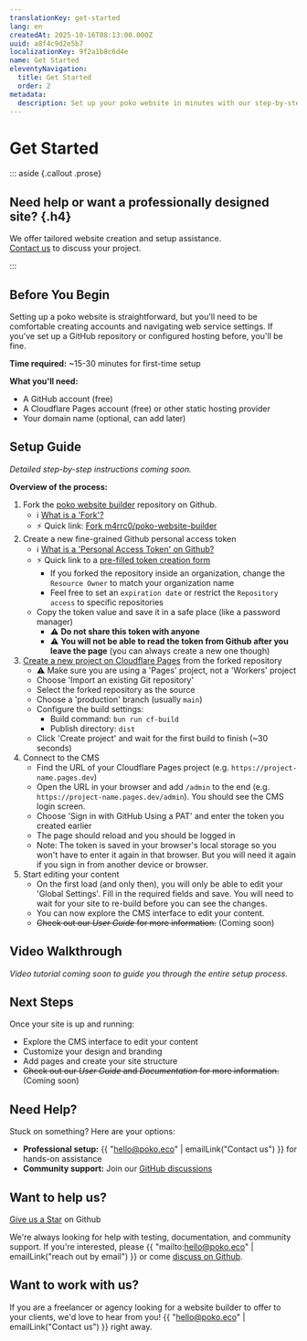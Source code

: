 ```yaml
---
translationKey: get-started
lang: en
createdAt: 2025-10-16T08:13:00.000Z
uuid: a8f4c9d2e5b7
localizationKey: 9f2a1b8c6d4e
name: Get Started
eleventyNavigation:
  title: Get Started
  order: 2
metadata:
  description: Set up your poko website in minutes with our step-by-step guide
---
```


# Get Started

::: aside {.callout .prose}

## Need help or want a professionally designed site? {.h4}

We offer tailored website creation and setup assistance.  
[Contact us](mailto:hello@poko.eco) to discuss your project.

:::

## Before You Begin

Setting up a poko website is straightforward, but you'll need to be comfortable creating accounts and navigating web service settings. If you've set up a GitHub repository or configured hosting before, you'll be fine.

**Time required:** ~15-30 minutes for first-time setup

**What you'll need:**

- A GitHub account (free)
- A Cloudflare Pages account (free) or other static hosting provider
- Your domain name (optional, can add later)

## Setup Guide

_Detailed step-by-step instructions coming soon._

**Overview of the process:**

1. Fork the [poko website builder](https://github.com/m4rrc0/poko-website-builder) repository on Github.
   - ℹ️ [What is a 'Fork'?](https://docs.github.com/en/pull-requests/collaborating-with-pull-requests/working-with-forks/fork-a-repo)
   - ⚡️ Quick link: [Fork m4rrc0/poko-website-builder](https://github.com/m4rrc0/poko-website-builder/fork)
2. Create a new fine-grained Github personal access token
   - ℹ️ [What is a 'Personal Access Token' on Github?](https://docs.github.com/en/authentication/keeping-your-account-and-data-secure/managing-your-personal-access-tokens#creating-a-fine-grained-personal-access-token)
   - ⚡️ Quick link to a [pre-filled token creation form](https://github.com/settings/personal-access-tokens/new?name=poko-website-builder+token&description=Read+and+write+repo+access+for+the+CMS&expires_in=none&contents=write)
     - If you forked the repository inside an organization, change the `Resource Owner` to match your organization name
     - Feel free to set an `expiration date` or restrict the `Repository access` to specific repositories
   - Copy the token value and save it in a safe place (like a password manager)
     - ⚠️ **Do not share this token with anyone**
     - ⚠️ **You will not be able to read the token from Github after you leave the page** (you can always create a new one though)
3. [Create a new project on Cloudflare Pages](https://developers.cloudflare.com/pages/get-started/git-integration/) from the forked repository
   - ⚠️ Make sure you are using a 'Pages' project, not a 'Workers' project
   - Choose 'Import an existing Git repository'
   - Select the forked repository as the source
   - Choose a 'production' branch (usually `main`)
   - Configure the build settings:
     - Build command: `bun run cf-build`
     - Publish directory: `dist`
   - Click 'Create project' and wait for the first build to finish (~30 seconds)
4. Connect to the CMS
   - Find the URL of your Cloudflare Pages project (e.g. `https://project-name.pages.dev`)
   - Open the URL in your browser and add `/admin` to the end (e.g. `https://project-name.pages.dev/admin`). You should see the CMS login screen.
   - Choose 'Sign in with GitHub Using a PAT' and enter the token you created earlier
   - The page should reload and you should be logged in
   - Note: The token is saved in your browser's local storage so you won't have to enter it again in that browser. But you will need it again if you sign in from another device or browser.
5. Start editing your content
   - On the first load (and only then), you will only be able to edit your 'Global Settings'. Fill in the required fields and save. You will need to wait for your site to re-build before you can see the changes.
   - You can now explore the CMS interface to edit your content.
   - ~~Check out our _User Guide_ for more information.~~ (Coming soon)

## Video Walkthrough

_Video tutorial coming soon to guide you through the entire setup process._

## Next Steps

Once your site is up and running:

- Explore the CMS interface to edit your content
- Customize your design and branding
- Add pages and create your site structure
- ~~Check out our _User Guide_ and _Documentation_ for more information.~~ (Coming soon)

## Need Help?

Stuck on something? Here are your options:

- **Professional setup:** {{ "hello@poko.eco" | emailLink("Contact us") }} for hands-on assistance
- **Community support:** Join our [GitHub discussions](https://github.com/m4rrc0/poko-website-builder/discussions)

## Want to help us?

[Give us a Star](https://github.com/m4rrc0/poko-website-builder) on Github

We're always looking for help with testing, documentation, and community support. If you're interested, please {{ "mailto:hello@poko.eco" | emailLink("reach out by email") }} or come [discuss on Github](https://github.com/m4rrc0/poko-website-builder/discussions).

## Want to work with us?

If you are a freelancer or agency looking for a website builder to offer to your clients, we'd love to hear from you! {{ "hello@poko.eco" | emailLink("Contact us") }} right away.
